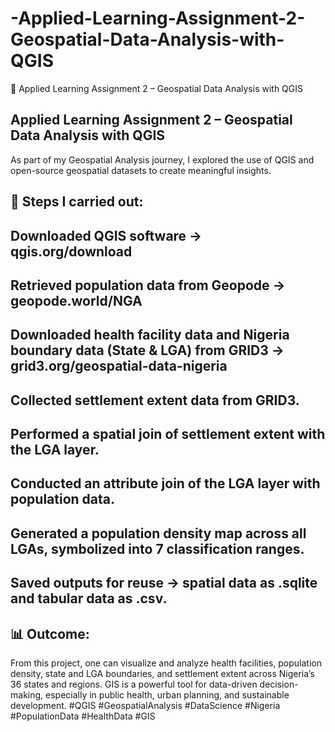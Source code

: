 # -Applied-Learning-Assignment-2-Geospatial-Data-Analysis-with-QGIS
🚀 Applied Learning Assignment 2 – Geospatial Data Analysis with QGIS

## Applied Learning Assignment 2 – Geospatial Data Analysis with QGIS
As part of my Geospatial Analysis journey, I explored the use of QGIS and open-source geospatial datasets to create meaningful insights.
## 🔹 Steps I carried out:
## Downloaded QGIS software → qgis.org/download
## Retrieved population data from Geopode → geopode.world/NGA
## Downloaded health facility data and Nigeria boundary data (State & LGA) from GRID3 → grid3.org/geospatial-data-nigeria
## Collected settlement extent data from GRID3.
## Performed a spatial join of settlement extent with the LGA layer.
## Conducted an attribute join of the LGA layer with population data.
## Generated a population density map across all LGAs, symbolized into 7 classification ranges.
## Saved outputs for reuse → spatial data as .sqlite and tabular data as .csv.
## 📊 Outcome:
From this project, one can visualize and analyze health facilities, population density, state and LGA boundaries, and settlement extent across Nigeria’s 36 states and regions.
GIS is a powerful tool for data-driven decision-making, especially in public health, urban planning, and sustainable development.
#QGIS #GeospatialAnalysis #DataScience #Nigeria #PopulationData #HealthData #GIS
